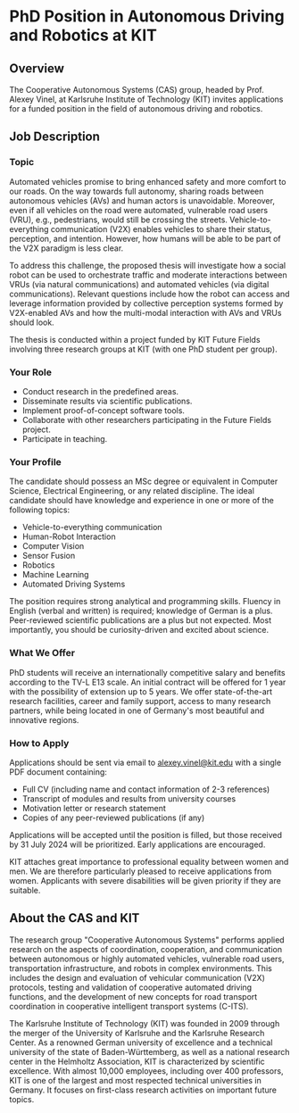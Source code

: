 # PhD Position in Autonomous Driving and Robotics at KIT

## Overview
The Cooperative Autonomous Systems (CAS) group, headed by Prof. Alexey Vinel, at Karlsruhe Institute of Technology (KIT) invites applications for a funded position in the field of autonomous driving and robotics.

## Job Description

### Topic
Automated vehicles promise to bring enhanced safety and more comfort to our roads. On the way towards full autonomy, sharing roads between autonomous vehicles (AVs) and human actors is unavoidable. Moreover, even if all vehicles on the road were automated, vulnerable road users (VRU), e.g., pedestrians, would still be crossing the streets. Vehicle-to-everything communication (V2X) enables vehicles to share their status, perception, and intention. However, how humans will be able to be part of the V2X paradigm is less clear. 

To address this challenge, the proposed thesis will investigate how a social robot can be used to orchestrate traffic and moderate interactions between VRUs (via natural communications) and automated vehicles (via digital communications). Relevant questions include how the robot can access and leverage information provided by collective perception systems formed by V2X-enabled AVs and how the multi-modal interaction with AVs and VRUs should look.

The thesis is conducted within a project funded by KIT Future Fields involving three research groups at KIT (with one PhD student per group).

### Your Role
- Conduct research in the predefined areas.
- Disseminate results via scientific publications.
- Implement proof-of-concept software tools.
- Collaborate with other researchers participating in the Future Fields project.
- Participate in teaching.

### Your Profile
The candidate should possess an MSc degree or equivalent in Computer Science, Electrical Engineering, or any related discipline. The ideal candidate should have knowledge and experience in one or more of the following topics:
- Vehicle-to-everything communication
- Human-Robot Interaction
- Computer Vision
- Sensor Fusion
- Robotics
- Machine Learning
- Automated Driving Systems

The position requires strong analytical and programming skills. Fluency in English (verbal and written) is required; knowledge of German is a plus. Peer-reviewed scientific publications are a plus but not expected. Most importantly, you should be curiosity-driven and excited about science.

### What We Offer
PhD students will receive an internationally competitive salary and benefits according to the TV-L E13 scale. An initial contract will be offered for 1 year with the possibility of extension up to 5 years. We offer state-of-the-art research facilities, career and family support, access to many research partners, while being located in one of Germany's most beautiful and innovative regions.

### How to Apply
Applications should be sent via email to alexey.vinel@kit.edu with a single PDF document containing:
- Full CV (including name and contact information of 2-3 references)
- Transcript of modules and results from university courses
- Motivation letter or research statement
- Copies of any peer-reviewed publications (if any)

Applications will be accepted until the position is filled, but those received by 31 July 2024 will be prioritized. Early applications are encouraged.

KIT attaches great importance to professional equality between women and men. We are therefore particularly pleased to receive applications from women. Applicants with severe disabilities will be given priority if they are suitable.

## About the CAS and KIT
The research group "Cooperative Autonomous Systems" performs applied research on the aspects of coordination, cooperation, and communication between autonomous or highly automated vehicles, vulnerable road users, transportation infrastructure, and robots in complex environments. This includes the design and evaluation of vehicular communication (V2X) protocols, testing and validation of cooperative automated driving functions, and the development of new concepts for road transport coordination in cooperative intelligent transport systems (C-ITS).

The Karlsruhe Institute of Technology (KIT) was founded in 2009 through the merger of the University of Karlsruhe and the Karlsruhe Research Center. As a renowned German university of excellence and a technical university of the state of Baden-Württemberg, as well as a national research center in the Helmholtz Association, KIT is characterized by scientific excellence. With almost 10,000 employees, including over 400 professors, KIT is one of the largest and most respected technical universities in Germany. It focuses on first-class research activities on important future topics.
